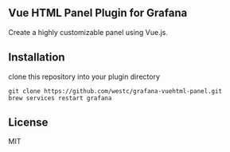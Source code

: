 ## Vue HTML Panel Plugin for Grafana

Create a highly customizable panel using Vue.js.

## Installation

clone this repository into your plugin directory

```
git clone https://github.com/westc/grafana-vuehtml-panel.git
brew services restart grafana
```

## License
MIT
